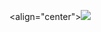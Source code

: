 <align="center"><img src="https://media.discordapp.net/attachments/925252406940405791/964360532536741908/atomicv3.2logo.png"></img>
